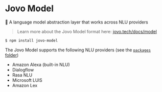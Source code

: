 # Jovo Model

💬 A language model abstraction layer that works across NLU providers

> Learn more about the Jovo Model format here: [jovo.tech/docs/model](https://www.jovo.tech/docs/model)

```sh
$ npm install jovo-model
```

The Jovo Model supports the following NLU providers (see the [`packages` folder](https://github.com/jovotech/jovo-model/tree/master/packages))
* Amazon Alexa (built-in NLU)
* Dialogflow
* Rasa NLU
* Microsoft LUIS
* Amazon Lex

